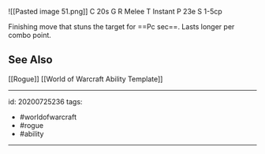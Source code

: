 ![[Pasted image 51.png]]
C 20s
G 
R Melee
T Instant
P 23e
S 1-5cp

Finishing move that stuns the target for ==Pc sec==. Lasts longer per combo point.

## See Also
[[Rogue]]
[[World of Warcraft Ability Template]]

---

id: 20200725236
tags:
 - #worldofwarcraft
 - #rogue
 - #ability

---